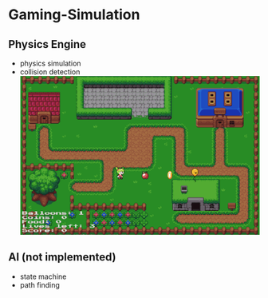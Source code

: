 # Gaming-Simulation
## Physics Engine
 - physics simulation
 - collision detection  
 ![2d_physics_sim](Assets/Gifs/2d_physics_sim.gif)
 
## AI (not implemented)
 - state machine
 - path finding
